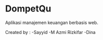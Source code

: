 # DompetQu
Aplikasi manajemen keuangan berbasis web.

Created by : 
  -Sayyid
  -M Azmi Rizkifar
  -Dina
